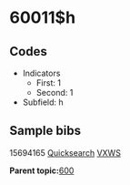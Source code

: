 # 60011$h

## Codes

-   Indicators
    -   First: 1
    -   Second: 1
-   Subfield: h

## Sample bibs

15694165 [Quicksearch](https://search.library.yale.edu/catalog/15694165) [VXWS](http://prodorbis.library.yale.edu:7014/vxws/GetHoldingsService?bibId=15694165)

**Parent topic:**[600](../../tags/600/600.md)


